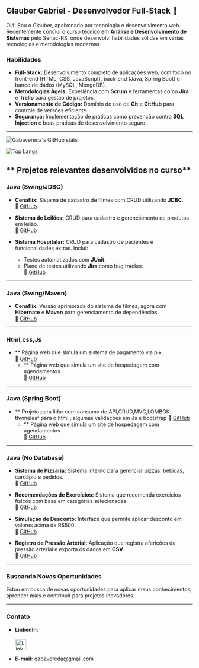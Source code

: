 ## Glauber Gabriel - Desenvolvedor Full-Stack 🙌  

Olá! Sou o Glauber, apaixonado por tecnologia e desenvolvimento web. Recentemente concluí o curso técnico em **Análise e Desenvolvimento de Sistemas** pelo Senac-RS, onde desenvolvi habilidades sólidas em várias tecnologias e metodologias modernas.  

### **Habilidades**  

- **Full-Stack:** Desenvolvimento completo de aplicações web, com foco no front-end (HTML, CSS, JavaScript), back-end (Java, Spring Boot) e banco de dados (MySQL, MongoDB).  
- **Metodologias Ágeis:** Experiência com **Scrum** e ferramentas como **Jira** e **Trello** para gestão de projetos.  
- **Versionamento de Código:** Domínio do uso de **Git** e **GitHub** para controle de versões eficiente.  
- **Segurança:** Implementação de práticas como prevenção contra **SQL Injection** e boas práticas de desenvolvimento seguro.  

---

![Gabavereda's GitHub stats](https://github-readme-stats.vercel.app/api?username=Gabavereda&show_icons=true&theme=dark)

![Top Langs](https://github-readme-stats.vercel.app/api/top-langs/?username=Gabavereda&layout=compact&theme=dark)






## ** Projetos relevantes desenvolvidos no curso**  



### **Java (Swing/JDBC)**  
- **Cenaflix:** Sistema de cadastro de filmes com CRUD utilizando **JDBC**.  
  🔗 [GitHub](https://github.com/Gabavereda/ATV_2_UC10_Aluno_Glauber_CenaFlix_JDBC)  

- **Sistema de Leilões:** CRUD para cadastro e gerenciamento de produtos em leilão.  
  🔗 [GitHub](https://github.com/Gabavereda/LeiloesTDSat)  

- **Sistema Hospitalar:** CRUD para cadastro de pacientes e funcionalidades extras. Inclui:  
  - Testes automatizados com **JUnit**.  
  - Plano de testes utilizando **Jira** como bug tracker.  
  🔗 [GitHub](https://github.com/Gabavereda/SistemaHospitalar_MOD3_UC11_ATV1)  

---

### **Java (Swing/Maven)**  
- **Cenaflix:** Versão aprimorada do sistema de filmes, agora com **Hibernate** e **Maven** para gerenciamento de dependências.  
  🔗 [GitHub](https://github.com/Gabavereda/Cenaflix)  

---

### **Html,css,Js**  
- ** Página web que simula um sistema de pagamento via pix. <br>
   🔗 [GitHub](https://github.com/Gabavereda/metodosPagamentos)
  - ** Página web que simula um site de hospedagem com agendamentos <br>
   🔗 [GitHub](https://github.com/Gabavereda/reservaHospedagem)   

---

### **Java (Spring Boot)**  
- ** Projeto para lidar com consumo de API,CRUD,MVC,LOMBOK  <br>
thymeleaf para o html , algumas validações em Js e bootstrap
   🔗 [GitHub](https://github.com/Gabavereda/ReviewFilmes-Revisado)
  - ** Página web que simula um site de hospedagem com agendamentos <br>
   🔗 [GitHub](https://github.com/Gabavereda/reservaHospedagem)  


---

### **Java (No Database)**  
- **Sistema de Pizzaria:** Sistema interno para gerenciar pizzas, bebidas, cardápio e pedidos.  
  🔗 [GitHub](https://github.com/Gabavereda/ATIVIDADE-MOD2-UC6-CONSOLE-PIZZARIA)  

- **Recomendações de Exercícios:** Sistema que recomenda exercícios físicos com base em categorias selecionadas.  
  🔗 [GitHub](https://github.com/Gabavereda/ATV3_UC7_MOD2)  

- **Simulação de Desconto:** Interface que permite aplicar desconto em valores acima de R$500.  
  🔗 [GitHub](https://github.com/Gabavereda/ATV1_UC9_MODULO2)  

- **Registro de Pressão Arterial:** Aplicação que registra aferições de pressão arterial e exporta os dados em **CSV**.  
  🔗 [GitHub](https://github.com/Gabavereda/Atividade4Csv)  

---

### **Buscando Novas Oportunidades**  

Estou em busca de novas oportunidades para aplicar meus conhecimentos, aprender mais e contribuir para projetos inovadores.  

---

### **Contato**  

- **LinkedIn:**  
  <a href="https://www.linkedin.com/in/glauber-vereda-073159273/" target="_blank">  
    <img src="https://cdn-icons-png.flaticon.com/512/174/174857.png" alt="LinkedIn" width="30" height="30">  
  </a>  

- **E-mail:** gabavereda@gmail.com  
